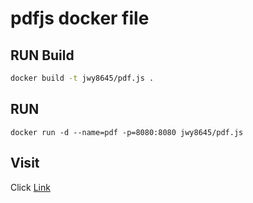 # pdfjs docker file

## RUN Build

```bash
docker build -t jwy8645/pdf.js .
```

## RUN

```
docker run -d --name=pdf -p=8080:8080 jwy8645/pdf.js
```

## Visit

Click [Link](http://127.0.0.1:8080)
